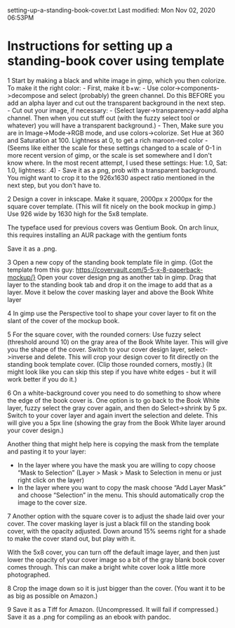setting-up-a-standing-book-cover.txt
Last modified: Mon Nov 02, 2020  06:53PM

# Instructions for setting up a standing-book cover using template


1
Start by making a black and white image in gimp, which you then colorize.
To make it the right color:
	- First, make it b+w:
		- Use color->components->decompose and select (probably) the green channel. Do this BEFORE you add an alpha layer and cut out the transparent background in the next step.
	- Cut out your image, if necessary: 
		- (Select layer->transparency->add alpha channel. Then when you cut stuff out (with the fuzzy select tool or whatever) you will have a transparent background.)
	- Then, Make sure you are in Image->Mode->RGB mode, and use colors->colorize.  Set Hue at 360 and Saturation at 100. Lightness at 0, to get a rich maroon-red color
		- (Seems like either the scale for these settings changed to a scale of 0-1 in more recent version of gimp, or the scale is set somewhere and I don't know where. In the most recent attempt, I used these settings: Hue: 1.0, Sat: 1.0, lightness: .4) 
	- Save it as a png, prob with a transparent background. You might want to crop it to the 926x1630 aspect ratio mentioned in the next step, but you don't have to.

2
Design a cover in inkscape. Make it square, 2000px x 2000px for the
square cover template. (This will fit nicely on the book mockup in
gimp.) Use 926 wide by 1630 high for the 5x8 template.

The typeface used for previous covers was Gentium Book. On arch linux, this
requires installing an AUR package with the gentium fonts

Save it as a .png.

3
Open a new copy of the standing book template file in gimp.
{Got the template from this guy: https://covervault.com/5-5-x-8-paperback-mockup/}
Open your cover design png as another tab in gimp. Drag that layer to
the standing book tab and drop it on the image to add that as a layer.
Move it below the cover masking layer and above the Book White layer

4
In gimp use the Perspective tool to shape your cover layer to fit on
the slant of the cover of the mockup book.

5
For the square cover, with the rounded corners:
Use fuzzy select (threshold around 10) on the gray area of the Book White
layer. This will give you the shape of the cover. Switch to your cover
design layer, select->inverse and delete. This will crop your design
cover to fit directly on the standing book template cover. (Clip those
rounded corners, mostly.) (It might look like you can skip this step if you
have white edges - but it will work better if you do it.)

6
On a white-background cover you need to do something to show where the
edge of the book cover is. One option is to go back to the Book White
layer, fuzzy select the gray cover again, and then do Select->shrink
by 5 px. Switch to your cover layer and again invert the selection and
delete. This will give you a 5px line (showing the gray from the Book
White layer around your cover design.)

Another thing that might help here is copying the mask from the
template and pasting it to your layer:
- In the layer where you have the mask you are willing to copy choose
“Mask to Selection” (Layer > Mask > Mask to Selection in menu or just
right click on the layer)
- In the layer where you want to copy the mask choose “Add Layer Mask”
and choose “Selection” in the menu.
This should automatically crop the image to the cover size.

7
Another option with the square cover is to adjust the shade laid over
your cover. The cover masking layer is just a black fill on the standing
book cover, with the opacity adjusted. Down around 15% seems right for a
shade to make the cover stand out, but play with it.

With the 5x8 cover, you can turn off the default image layer, and then
just lower the opacity of your cover image so a bit of the gray blank
book cover comes through. This can make a bright white cover look
a little more photographed.

8
Crop the image down so it is just bigger than the cover. (You want it
to be as big as possible on Amazon.)

9
Save it as a Tiff for Amazon.
(Uncompressed. It will fail if compressed.)
Save it as a .png for compiling as an ebook with pandoc.

